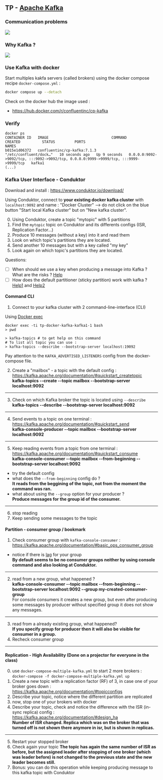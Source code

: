 ## TP - [Apache Kafka](https://kafka.apache.org/)
### Communication problems
![](https://content.linkedin.com/content/dam/engineering/en-us/blog/migrated/datapipeline_complex.png)

### Why Kafka ?

![](https://content.linkedin.com/content/dam/engineering/en-us/blog/migrated/datapipeline_simple.png)

### Use Kafka with docker
Start multiples kakfa servers (called brokers) using the docker compose recipe `docker-compose.yml` : 

```bash
docker compose up --detach
```

Check on the docker hub the image used : 
* https://hub.docker.com/r/confluentinc/cp-kafka

### Verify
```
docker ps
CONTAINER ID   IMAGE                             COMMAND                  CREATED          STATUS         PORTS                                                                                  NAMES
b015e1d06372   confluentinc/cp-kafka:7.1.3       "/etc/confluent/dock…"   10 seconds ago   Up 9 seconds   0.0.0.0:9092->9092/tcp, :::9092->9092/tcp, 0.0.0.0:9999->9999/tcp, :::9999->9999/tcp   kafka1
(...)
```

### Kafka User Interface - Conduktor
Download and install : https://www.conduktor.io/download/

Using Conduktor, connect to **your existing docker kafka cluster** with `localhost:9092` and name : "Docker Cluster"
--> do not click on the blue button "Start local Kafka cluster" but on "New kafka cluster".

0. Using Conduktor, create a topic "mytopic" with 5 partitions
1. Find the `mytopic` topic on Conduktor and its differents configs (ISR, Replication Factor...)
2. Produce 10 messages (without a key) into it and read them
3. Look on which topic's partitions they are located.
4. Send another 10 messages but with a key called "my key"
5. Look again on which topic's partitions they are located.

Questions:
* [ ] When should we use a key when producing a message into Kafka ? What are the risks ? [Help](https://stackoverflow.com/a/61912094/3535853)
* [ ] How does the default partitioner (sticky partition) work with kafka ? [Help1](https://www.confluent.io/fr-fr/blog/apache-kafka-producer-improvements-sticky-partitioner/) and [Help2](https://www.conduktor.io/kafka/producer-default-partitioner-and-sticky-partitioner#Sticky-Partitioner-(Kafka-%E2%89%A5-2.4)-3)

#### Command CLI
1. Connect to your kafka cluster with 2 command-line-interface (CLI)

Using [Docker exec](https://docs.docker.com/engine/reference/commandline/exec/#description)

```
docker exec -ti tp-docker-kafka-kafka1-1 bash
> pwd
```

```
> kafka-topics # to get help on this command
# To list all topic you can use :
> kafka-topics --describe --bootstrap-server localhost:19092
```

Pay attention to the `KAFKA_ADVERTISED_LISTENERS` config from the docker-compose file.

2. Create a "mailbox" - a topic with the default config : https://kafka.apache.org/documentation/#quickstart_createtopic  
**kafka-topics --create --topic mailbox --bootstrap-server localhost:9092**
---
3. Check on which Kafka broker the topic is located using `--describe`
**kafka-topics --describe --bootstrap-server localhost:9092**
---
4. Send events to a topic on one terminal : https://kafka.apache.org/documentation/#quickstart_send  
**kafka-console-producer --topic mailbox --bootstrap-server localhost:9092**
---
5. Keep reading events from a topic from one terminal : https://kafka.apache.org/documentation/#quickstart_consume  
**kafka-console-consumer --topic mailbox --from-beginning --bootstrap-server localhost:9092**
* try the default config
* what does the `--from-beginning` config do ?  
**It reads from the beggining of the topic, not from the moment the command was ran.**
* what about using the `--group` option for your producer ?  
**Produce messages for the group id of the consumer.**
---
6. stop reading
7. Keep sending some messages to the topic

#### Partition - consumer group / bookmark
1. Check consumer group with `kafka-console-consumer` : https://kafka.apache.org/documentation/#basic_ops_consumer_group
* notice if there is [lag](https://univalence.io/blog/articles/kafka-et-les-groupes-de-consommateurs/) for your group  
**By default seems to be no consumer groups neither by using console command and also looking at Conduktor.**
---
2. read from a new group, what happened ?  
**kafka-console-consumer --topic mailbox --from-beginning --bootstrap-server localhost:9092 --group my-created-consumer-group**  
For console consumers it creates a new group, but even after producing some messages by producer without specified group
it does not show any messages.
---
3. read from a already existing group, what happened?  
**If you specify group for producer then it will also be visible for consumer in a group.**
4. Recheck consumer group
---

#### Replication - High Availability (Done on a projector for everyone in the class)
0. use `docker-compose-multiple-kafka.yml` to start 2 more brokers : `docker-compose -f docker-compose-multiple-kafka.yml up`
1. Create a new topic with a replication factor (RF) of 3, in case one of your broker goes down : https://kafka.apache.org/documentation/#topicconfigs
2. Describe your topic, notice where the different partition are replicated 
3. now, stop one of your brokers with docker
4. Describe your topic, check and notice the difference with the ISR (in-sync replica) config : https://kafka.apache.org/documentation/#design_ha  
**Number of ISR changed. Replica which was on the broker that was turned off is not shown there anymore in isr, but is shown in replicas.**
---
5. Restart your stopped broker
6. Check again your topic
**The topic has again the same number of ISR as before, but the assigned leader after stopping of one broker (which was leader before)
is not changed to the previous state and the new leader becomes still.**
7. Bonus: you can do this operation while keeping producing message to this kafka topic with Conduktor
